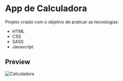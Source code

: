 # App de Calculadora

Projeto criado com o objetivo de praticar as tecnologias:
- HTML
- CSS
- SASS
- Javascript

## Preview

![Calculadora](https://media.discordapp.net/attachments/706870551758635060/956575227373039656/unknown.png?width=540&height=330)

